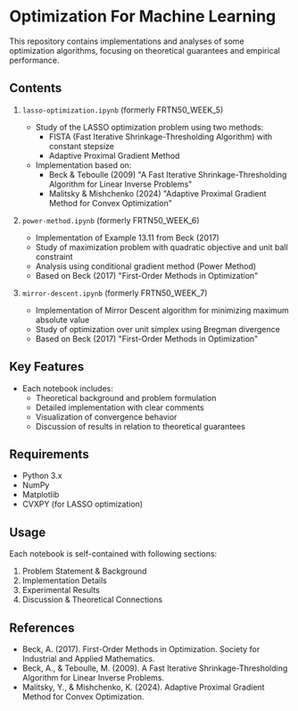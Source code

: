 # Optimization For Machine Learning

This repository contains implementations and analyses of some optimization algorithms, focusing on theoretical guarantees and empirical performance.

## Contents

1. `lasso-optimization.ipynb` (formerly FRTN50_WEEK_5)
   - Study of the LASSO optimization problem using two methods:
     - FISTA (Fast Iterative Shrinkage-Thresholding Algorithm) with constant stepsize
     - Adaptive Proximal Gradient Method
   - Implementation based on:
     - Beck & Teboulle (2009) "A Fast Iterative Shrinkage-Thresholding Algorithm for Linear Inverse Problems"
     - Malitsky & Mishchenko (2024) "Adaptive Proximal Gradient Method for Convex Optimization"

2. `power-method.ipynb` (formerly FRTN50_WEEK_6)
   - Implementation of Example 13.11 from Beck (2017)
   - Study of maximization problem with quadratic objective and unit ball constraint
   - Analysis using conditional gradient method (Power Method)
   - Based on Beck (2017) "First-Order Methods in Optimization"

3. `mirror-descent.ipynb` (formerly FRTN50_WEEK_7)
   - Implementation of Mirror Descent algorithm for minimizing maximum absolute value
   - Study of optimization over unit simplex using Bregman divergence
   - Based on Beck (2017) "First-Order Methods in Optimization"

## Key Features

- Each notebook includes:
  - Theoretical background and problem formulation
  - Detailed implementation with clear comments
  - Visualization of convergence behavior
  - Discussion of results in relation to theoretical guarantees

## Requirements

- Python 3.x
- NumPy
- Matplotlib
- CVXPY (for LASSO optimization)

## Usage

Each notebook is self-contained with following sections:
1. Problem Statement & Background
2. Implementation Details
3. Experimental Results
4. Discussion & Theoretical Connections

## References

- Beck, A. (2017). First-Order Methods in Optimization. Society for Industrial and Applied Mathematics.
- Beck, A., & Teboulle, M. (2009). A Fast Iterative Shrinkage-Thresholding Algorithm for Linear Inverse Problems.
- Malitsky, Y., & Mishchenko, K. (2024). Adaptive Proximal Gradient Method for Convex Optimization.
